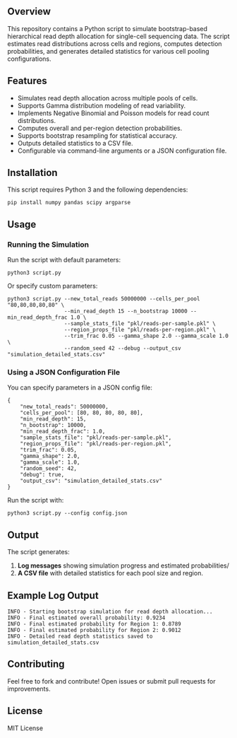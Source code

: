 ## Overview
This repository contains a Python script to simulate bootstrap-based hierarchical read depth allocation for single-cell sequencing data. The script estimates read distributions across cells and regions, computes detection probabilities, and generates detailed statistics for various cell pooling configurations.

## Features
- Simulates read depth allocation across multiple pools of cells.
- Supports Gamma distribution modeling of read variability.    
- Implements Negative Binomial and Poisson models for read count distributions.
- Computes overall and per-region detection probabilities.
- Supports bootstrap resampling for statistical accuracy.
- Outputs detailed statistics to a CSV file.
- Configurable via command-line arguments or a JSON configuration file.

## Installation
This script requires Python 3 and the following dependencies:

```
pip install numpy pandas scipy argparse
```

## Usage

### Running the Simulation
Run the script with default parameters:

```
python3 script.py
```

Or specify custom parameters:
```
python3 script.py --new_total_reads 50000000 --cells_per_pool "80,80,80,80,80" \
                  --min_read_depth 15 --n_bootstrap 10000 --min_read_depth_frac 1.0 \
                  --sample_stats_file "pkl/reads-per-sample.pkl" \
                  --region_props_file "pkl/reads-per-region.pkl" \
                  --trim_frac 0.05 --gamma_shape 2.0 --gamma_scale 1.0 \
                  --random_seed 42 --debug --output_csv "simulation_detailed_stats.csv"
```

### Using a JSON Configuration File
You can specify parameters in a JSON config file:
```
{
    "new_total_reads": 50000000,
    "cells_per_pool": [80, 80, 80, 80, 80],
    "min_read_depth": 15,
    "n_bootstrap": 10000,
    "min_read_depth_frac": 1.0,
    "sample_stats_file": "pkl/reads-per-sample.pkl",
    "region_props_file": "pkl/reads-per-region.pkl",
    "trim_frac": 0.05,
    "gamma_shape": 2.0,
    "gamma_scale": 1.0,
    "random_seed": 42,
    "debug": true,
    "output_csv": "simulation_detailed_stats.csv"
}
```

Run the script with:

```
python3 script.py --config config.json
```

## Output
The script generates:

1. **Log messages** showing simulation progress and estimated probabilities/    
2. **A CSV file** with detailed statistics for each pool size and region.

## Example Log Output
```
INFO - Starting bootstrap simulation for read depth allocation...
INFO - Final estimated overall probability: 0.9234
INFO - Final estimated probability for Region 1: 0.8789
INFO - Final estimated probability for Region 2: 0.9012
INFO - Detailed read depth statistics saved to simulation_detailed_stats.csv
```

## Contributing
Feel free to fork and contribute! Open issues or submit pull requests for improvements.

## License
MIT License